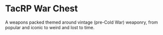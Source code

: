 # TacRP War Chest
A weapons packed themed around vintage (pre-Cold War) weaponry, from popular and iconic to weird and lost to time.